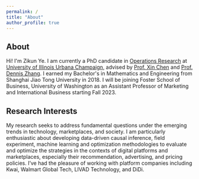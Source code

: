```yaml
---
permalink: /
title: "About"
author_profile: true
---
```


## About

Hi! I'm Zikun Ye. I am currently a PhD candidate in [Operations Research](https://ise.illinois.edu) at [University of Illinois Urbana Champaign](https://illinois.edu), advised by [Prof. Xin Chen](https://www.isye.gatech.edu/users/xin-chen) and [Prof. Dennis Zhang](http://denniszhang.org). I earned my Bachelor's in Mathematics and Engineering from Shanghai Jiao Tong University in 2018. I will be joining Foster School of Business, University of Washington as an Assistant Professor of Marketing and International Business starting Fall 2023.


## Research Interests
My research seeks to address fundamental questions under the emerging trends in technology, marketplaces, and society. I am particularly enthusiastic about developing data-driven causal inference, field experiment, machine learning and optimization methodologies to evaluate and optimize the strategies in the contexts of digital platforms and marketplaces, especially their recommendation, advertising, and pricing policies. I’ve had the pleasure of working with platform companies including Kwai, Walmart Global Tech, LIVAD Technology, and DiDi.

<!---My primary research focuses on data-driven optimization and causal inference with applications in platform operations and revenue management. The goal is to provide actionable policies and operations for online platforms. I’ve had the pleasure of working with platform companies including Kwai, Walmart Global Tech, LIVAD Technology, and DiDi.

<!---I’ve had the pleasure of working with [Kwai](https://www.kwai.com), [Walmart Global Tech](https://tech.walmart.com), [LIVAD](https://www.livad.stream), and [DiDi](https://web.didiglobal.com). --->








